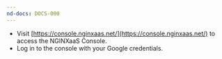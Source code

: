 ```yaml
---
nd-docs: DOCS-000
---
```


- Visit [https://console.nginxaas.net/](https://console.nginxaas.net/) to access the NGINXaaS Console.
- Log in to the console with your Google credentials.